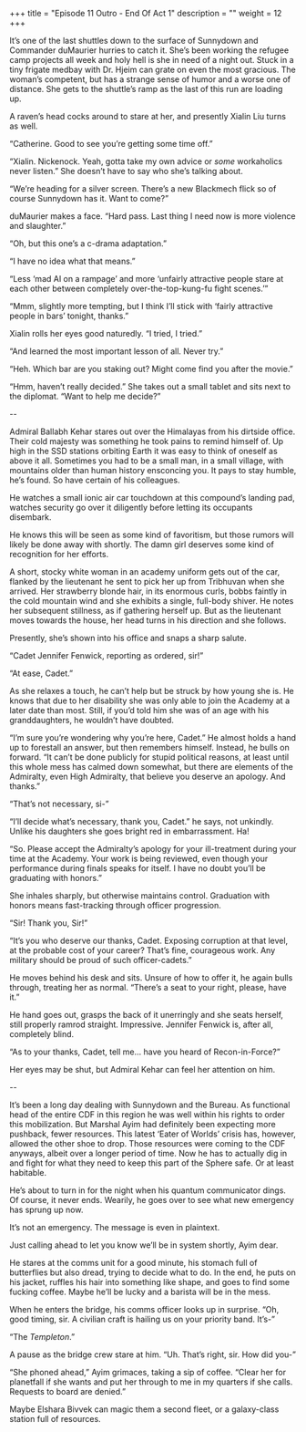 +++
title = "Episode 11 Outro - End Of Act 1"
description = ""
weight = 12
+++

It’s one of the last shuttles down to the surface of Sunnydown and Commander duMaurier hurries to catch it. She’s been working the refugee camp projects all week and holy hell is she in need of a night out. Stuck in a tiny frigate medbay with Dr. Hjeim can grate on even the most gracious. The woman’s competent, but has a strange sense of humor and a worse one of distance. She gets to the shuttle’s ramp as the last of this run are loading up. 

A raven’s head cocks around to stare at her, and presently Xialin Liu turns as well. 

“Catherine. Good to see you’re getting some time off.”

“Xialin. Nickenock. Yeah, gotta take my own advice or *some* workaholics never listen.” She doesn’t have to say who she’s talking about. 

“We’re heading for a silver screen. There’s a new Blackmech flick so of course Sunnydown has it. Want to come?”

duMaurier makes a face. “Hard pass. Last thing I need now is more violence and slaughter.”

“Oh, but this one’s a c-drama adaptation.”

“I have no idea what that means.”

“Less ‘mad AI on a rampage’ and more ‘unfairly attractive people stare at each other between completely over-the-top-kung-fu fight scenes.’”  

“Mmm, slightly more tempting, but I think I’ll stick with ‘fairly attractive people in bars’ tonight, thanks.”

Xialin rolls her eyes good naturedly. “I tried, I tried.”  

“And learned the most important lesson of all. Never try.”  

“Heh. Which bar are you staking out? Might come find you after the movie.”  

“Hmm, haven’t really decided.” She takes out a small tablet and sits next to the diplomat. “Want to help me decide?”

--

Admiral Ballabh Kehar stares out over the Himalayas from his dirtside office. Their cold majesty was something he took pains to remind himself of. Up high in the SSD stations orbiting Earth it was easy to think of oneself as above it all. Sometimes you had to be a small man, in a small village, with mountains older than human history ensconcing you. It pays to stay humble, he’s found. So have certain of his colleagues.  

He watches a small ionic air car touchdown at this compound’s landing pad, watches security go over it diligently before letting its occupants disembark.  

He knows this will be seen as some kind of favoritism, but those rumors will likely be done away with shortly. The damn girl deserves some kind of recognition for her efforts.

A short, stocky white woman in an academy uniform gets out of the car, flanked by the lieutenant he sent to pick her up from Tribhuvan when she arrived. Her strawberry blonde hair, in its enormous curls, bobbs faintly in the cold mountain wind and she exhibits a single, full-body shiver. He notes her subsequent stillness, as if gathering herself up. But as the lieutenant moves towards the house, her head turns in his direction and she follows.  

Presently, she’s shown into his office and snaps a sharp salute. 

“Cadet Jennifer Fenwick, reporting as ordered, sir!”  

“At ease, Cadet.”

As she relaxes a touch, he can’t help but be struck by how young she is. He knows that due to her disability she was only able to join the Academy at a later date than most. Still, if you’d told him she was of an age with his granddaughters, he wouldn’t have doubted.  

“I’m sure you’re wondering why you’re here, Cadet.” He almost holds a hand up to forestall an answer, but then remembers himself. Instead, he bulls on forward. “It can’t be done publicly for stupid political reasons, at least until this whole mess has calmed down somewhat, but there are elements of the Admiralty, even High Admiralty, that believe you deserve an apology. And thanks.”  

“That’s not necessary, si-”  

“I’ll decide what’s necessary, thank you, Cadet.” he says, not unkindly. Unlike his daughters she goes bright red in embarrassment. Ha!

“So. Please accept the Admiralty’s apology for your ill-treatment during your time at the Academy. Your work is being reviewed, even though your performance during finals speaks for itself. I have no doubt you’ll be graduating with honors.”

She inhales sharply, but otherwise maintains control. Graduation with honors means fast-tracking through officer progression. 

“Sir! Thank you, Sir!”  

“It’s you who deserve our thanks, Cadet. Exposing corruption at that level, at the probable cost of your career? That’s fine, courageous work. Any military should be proud of such officer-cadets.” 

He moves behind his desk and sits. Unsure of how to offer it, he again bulls through, treating her as normal. “There’s a seat to your right, please, have it.”

He hand goes out, grasps the back of it unerringly and she seats herself, still properly ramrod straight. Impressive. Jennifer Fenwick is, after all, completely blind.  

“As to your thanks, Cadet, tell me… have you heard of Recon-in-Force?”  

Her eyes may be shut, but Admiral Kehar can feel her attention on him.

--

It’s been a long day dealing with Sunnydown and the Bureau. As functional head of the entire CDF in this region he was well within his rights to order this mobilization. But Marshal Ayim had definitely been expecting more pushback, fewer resources. This latest ‘Eater of Worlds’ crisis has, however, allowed the other shoe to drop. Those resources were coming to the CDF anyways, albeit over a longer period of time. Now he has to actually dig in and fight for what they need to keep this part of the Sphere safe. Or at least habitable.  

He’s about to turn in for the night when his quantum communicator dings. Of course, it never ends. Wearily, he goes over to see what new emergency has sprung up now. 

It’s not an emergency. The message is even in plaintext. 

Just calling ahead to let you know we’ll be in system shortly, Ayim dear. 

He stares at the comms unit for a good minute, his stomach full of butterflies but also dread, trying to decide what to do. In the end, he puts on his jacket, ruffles his hair into something like shape, and goes to find some fucking coffee. Maybe he’ll be lucky and a barista will be in the mess. 

When he enters the bridge, his comms officer looks up in surprise. “Oh, good timing, sir. A civilian craft is hailing us on your priority band. It’s-”

“The *Templeton*.”

A pause as the bridge crew stare at him. “Uh. That’s right, sir. How did you-”  

“She phoned ahead,” Ayim grimaces, taking a sip of coffee. “Clear her for planetfall if she wants and put her through to me in my quarters if she calls. Requests to board are denied.”

Maybe Elshara Bivvek can magic them a second fleet, or a galaxy-class station full of resources. 
